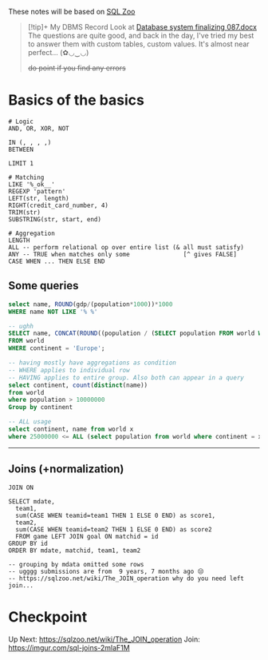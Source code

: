 These notes will be based on [SQL Zoo](https://sqlzoo.net/wiki/SQL_Tutorial)

> [!tip]+ My DBMS Record
> Look at [Database system finalizing 087.docx](https://1drv.ms/w/s!Ahck7ClErvaegSc-iF3ciYJy5mgN?e=rvZuxu)
> The questions are quite good, and back in the day, I've tried my best to answer them with custom tables, custom values. It's almost near perfect... (✿◡‿◡) 
> 
> ~~do point if you find any errors~~

# Basics of the basics

```plsql
# Logic
AND, OR, XOR, NOT

IN (, , , ,)
BETWEEN

LIMIT 1

# Matching
LIKE '%_ok__'
REGEXP 'pattern'
LEFT(str, length)
RIGHT(credit_card_number, 4)
TRIM(str)
SUBSTRING(str, start, end)

# Aggregation
LENGTH
ALL -- perform relational op over entire list (& all must satisfy)
ANY -- TRUE when matches only some               [^ gives FALSE]
CASE WHEN ... THEN ELSE END
```
## Some queries

```sql
select name, ROUND(gdp/(population*1000))*1000
WHERE name NOT LIKE '% %'

-- ughh
SELECT name, CONCAT(ROUND((population / (SELECT population FROM world WHERE name = 'Germany')) * 100), '%') AS percentage
FROM world
WHERE continent = 'Europe';

-- having mostly have aggregations as condition
-- WHERE applies to individual row
-- HAVING applies to entire group. Also both can appear in a query
select continent, count(distinct(name))
from world
where population > 10000000
Group by continent

-- ALL usage
select continent, name from world x
where 25000000 <= ALL (select population from world where continent = x.continent)
```
---

## Joins (+normalization)
```plsql
JOIN ON

SELECT mdate,
  team1,
  sum(CASE WHEN teamid=team1 THEN 1 ELSE 0 END) as score1,
  team2,
  sum(CASE WHEN teamid=team2 THEN 1 ELSE 0 END) as score2
  FROM game LEFT JOIN goal ON matchid = id
GROUP BY id
ORDER BY mdate, matchid, team1, team2

-- grouping by mdata omitted some rows
-- ugggg submissions are from  9 years, 7 months ago 😒
-- https://sqlzoo.net/wiki/The_JOIN_operation why do you need left join...
```
# Checkpoint
Up Next: https://sqlzoo.net/wiki/The_JOIN_operation
Join: https://imgur.com/sql-joins-2mlaF1M